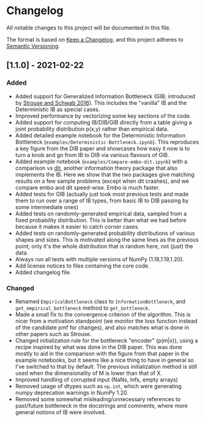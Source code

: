 # Changelog
All notable changes to this project will be documented in this file.

The format is based on [Keep a
Changelog](https://keepachangelog.com/en/1.0.0/), and this project
adheres to [Semantic Versioning](https://semver.org/spec/v2.0.0.html).

## [1.1.0] - 2021-02-22
### Added
- Added support for Generalized Information Bottleneck (GIB;
  introduced by [Strouse and Schwab
  2016](https://arxiv.org/abs/1604.00268)). This includes the
  "vanilla" IB and the Deterministic IB as special cases.
- Improved performance by vectorizing some key sections of the code.
- Added support for computing IB/DIB/GIB directly from a table giving
  a joint probability distribution p(x,y) rather than empirical data.
- Added detailed example notebook for the Deterministic Information
  Bottleneck (`examples/Deterministic-Bottleneck.ipynb`).  This
  reproduces a key figure from the DIB paper and showcases how easy it
  now is to turn a knob and go from IB to DIB via various flavours of
  GIB.
- Added example notebook (`examples/Compare-embo-dit.ipynb`) with a
  comparison vs [dit](https://doi.org/10.21105/joss.00738), another
  information theory package that also implements the IB.  Here we
  show that the two packages give matching results on a few sample
  problems (except when dit crashes), and we compare embo and dit
  speed-wise. Embo is much faster.
- Added tests for GIB (actually just took most previous tests and made
  them to run over a range of IB types, from basic IB to DIB passing
  by some intermediate ones)
- Added tests on randomly-generated empirical data, sampled from a
  fixed probability distribution. This is better than what we had
  before because it makes it easier to catch corner cases.
- Added tests on randomly-generated probability distributions of
  various shapes and sizes. This is motivated along the same lines as
  the previous point; only it's the whole distribution that is random
  here, not (just) the data.
- Always run all tests with multiple versions of NumPy
  (1.18,1.19,1.20).
- Add license notices to files containing the core code.
- Added changelog file.
### Changed
- Renamed `EmpiricalBottleneck` class to `InformationBottleneck`, and
  `get_empirical_bottleneck` method to `get_bottleneck`.
- Made a small fix to the convergence criterion of the algorithm. This
  is nicer from a motivation standpoint (we monitor the loss function
  instead of the candidate pmf for changes), and also matches what is
  done in other papers such as Strouse.
- Changed initialization rule for the bottleneck "encoder" (p(m|x)),
  using a recipe inspired by what was done in the DIB paper. This was
  done mostly to aid in the comparison with the figure from that paper
  in the example notebooks, but it seems like a nice thing to have in
  general so I've switched to that by default. The previous
  initialization method is still used when the dimensionality of M is
  lower than that of X.
- Improved handling of corrupted input (NaNs, Infs, empty arrays)
- Removed usage of dtypes such as `np.int`, which were generating
  numpy deprecation warnings in NumPy 1.20.
- Removed some somewhat misleading/unnecessary references to
  past/future bottleneck in the docstrings and comments, where more
  general notions of IB were involved.
